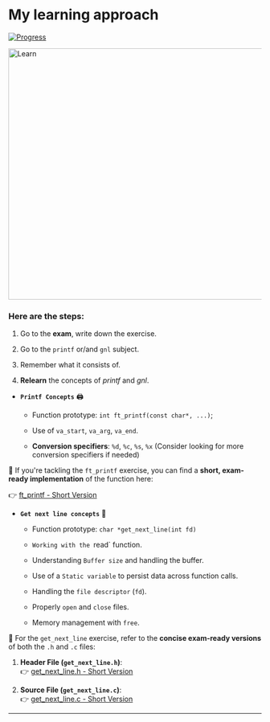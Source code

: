 # My learning approach

[![Progress](https://img.shields.io/badge/Progress-In%20Progress-yellow)](https://github.com/DevAwizard/Exams_42) 

<img src="https://github.com/user-attachments/assets/25c2193a-55ec-423a-aea7-037c962c7e69" alt="Learn" width="1000" height="500">



### Here are the steps: 

1. Go to the **exam**, write down the exercise.

2. Go to the `printf` or/and `gnl` subject.

3. Remember what it consists of.

4. **Relearn** the concepts of _printf_ and _gnl_.

  - **`Printf Concepts`** 🖨️
    
    - Function prototype: `int ft_printf(const char*, ...)`;
      
    - Use of `va_start`, `va_arg`, `va_end`.

    - **Conversion specifiers**: `%d`, `%c`, `%s`, `%x` (Consider looking for more conversion specifiers if needed)
   
 
📝 If you're tackling the `ft_printf` exercise, you can find a **short, exam-ready implementation** of the function here:

  👉 [ft_printf - Short Version](https://github.com/DevAwizard/Exams_42/blob/main/.github/Exam_rank_3/My_personal_approach/Ft_printf/README.md)


  - **`Get next line concepts`** 📝

    -  Function prototype: `char *get_next_line(int fd)`

    - `Working with the `read` function.

    - Understanding `Buffer size` and handling the buffer.

    - Use of a `Static variable` to persist data across function calls.

    - Handling the `file descriptor` (`fd`).

    - Properly `open` and `close` files.

    - Memory management with `free`.

📝 For the `get_next_line` exercise, refer to the **concise exam-ready versions** of both the `.h` and `.c` files:

1. **Header File (`get_next_line.h`)**:  
   👉 [get_next_line.h - Short Version](https://github.com/DevAwizard/Exams_42/blob/main/.github/Exam_rank_3/My_personal_approach/Get_next_line/get_next_line.h)

2. **Source File (`get_next_line.c`)**:  
   👉 [get_next_line.c - Short Version](https://github.com/DevAwizard/Exams_42/blob/main/.github/Exam_rank_3/My_personal_approach/Get_next_line/get_next_line.c)


---
